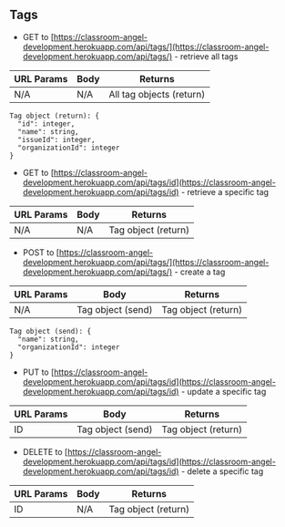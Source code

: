 ## Tags

- GET to [https://classroom-angel-development.herokuapp.com/api/tags/](https://classroom-angel-development.herokuapp.com/api/tags/) - retrieve all tags

| URL Params | Body | Returns                  |
| ---------- | ---- | ------------------------ |
| N/A        | N/A  | All tag objects (return) |

```
Tag object (return): {
  "id": integer,
  "name": string,
  "issueId": integer,
  "organizationId": integer
}
```

- GET to [https://classroom-angel-development.herokuapp.com/api/tags/id](https://classroom-angel-development.herokuapp.com/api/tags/id) - retrieve a specific tag

| URL Params | Body | Returns             |
| ---------- | ---- | ------------------- |
| N/A        | N/A  | Tag object (return) |

- POST to [https://classroom-angel-development.herokuapp.com/api/tags/](https://classroom-angel-development.herokuapp.com/api/tags/) - create a tag

| URL Params | Body              | Returns             |
| ---------- | ----------------- | ------------------- |
| N/A        | Tag object (send) | Tag object (return) |

```
Tag object (send): {
  "name": string,
  "organizationId": integer
}
```

- PUT to [https://classroom-angel-development.herokuapp.com/api/tags/id](https://classroom-angel-development.herokuapp.com/api/tags/id) - update a specific tag

| URL Params | Body              | Returns             |
| ---------- | ----------------- | ------------------- |
| ID         | Tag object (send) | Tag object (return) |

- DELETE to [https://classroom-angel-development.herokuapp.com/api/tags/id](https://classroom-angel-development.herokuapp.com/api/tags/id) - delete a specific tag

| URL Params | Body | Returns             |
| ---------- | ---- | ------------------- |
| ID         | N/A  | Tag object (return) |
